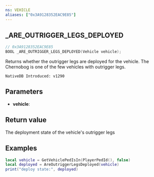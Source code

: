 ```yaml
---
ns: VEHICLE
aliases: ["0x3A9128352EAC9E85"]
---
```

## _ARE_OUTRIGGER_LEGS_DEPLOYED

```c
// 0x3A9128352EAC9E85
BOOL _ARE_OUTRIGGER_LEGS_DEPLOYED(Vehicle vehicle);
```

Returns whether the outrigger legs are deployed for the vehicle.
The Chernobog is one of the few vehicles with outrigger legs.

```
NativeDB Introduced: v1290
```

## Parameters
* **vehicle**:

## Return value
The deployment state of the vehicle's outrigger legs

## Examples
```lua
local vehicle = GetVehiclePedIsIn(PlayerPedId(), false)
local deployed = AreOutriggerLegsDeployed(vehicle)
print("deploy state:", deployed)
```
